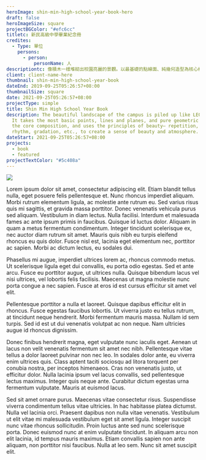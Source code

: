 ```yaml
---
heroImage: shin-min-high-school-year-book-hero
draft: false
heroImageSize: square
projectBGColor: "#efc6cc"
titletc: 新民高級中學畢業紀念冊
credites:
  - Type: 單位
    persons:
      - person:
          personName: 人
descriptiontc: 像積木一樣堆砌出校園亮麗的景觀。以最基礎的點線面、純幾何造型為核心構成，運用美的形式原理——反覆、均衡、節奏、漸層……等方式營造美感和氣氛。
client: client-name-here
thumbnail: shin-min-high-school-year-book
dateEnd: 2019-09-25T05:26:57+08:00
thumbnailSize: square
date: 2021-09-25T05:26:57+08:00
projectType: simple
title: Shin Min High School Year Book
description: The beautiful landscape of the campus is piled up like LEGO blocks.
  It takes the most basic points, lines and planes, and pure geometric shapes as
  the core composition, and uses the principles of beauty— repetition, balance,
  rhythm, gradation, etc., to create a sense of beauty and atmosphere.
dateStart: 2021-09-25T05:26:57+08:00
projects:
  - book
  - featured
projectTextColor: "#5c408a"
---
```

![](https://ucarecdn.com/16d84bf3-b31e-4a87-a82a-566364a85030/-/preview/-/rotate/270/)



Lorem ipsum dolor sit amet, consectetur adipiscing elit. Etiam blandit tellus nulla, eget posuere felis pellentesque et. Nunc rhoncus imperdiet aliquam. Morbi rutrum elementum ligula, ac molestie ante rutrum eu. Sed varius risus quis mi sagittis, et gravida massa porttitor. Donec venenatis vehicula purus sed aliquam. Vestibulum in diam lectus. Nulla facilisi. Interdum et malesuada fames ac ante ipsum primis in faucibus. Quisque id luctus dolor. Aliquam in quam a metus fermentum condimentum. Integer tincidunt scelerisque ex, nec auctor diam rutrum sit amet. Mauris quis nibh eu turpis eleifend rhoncus eu quis dolor. Fusce nisl est, lacinia eget elementum nec, porttitor ac sapien. Morbi ac dictum lectus, eu sodales dui.

Phasellus mi augue, imperdiet ultrices lorem ac, rhoncus commodo metus. Ut scelerisque ligula eget dui convallis, eu porta odio egestas. Sed et ante arcu. Fusce eu porttitor augue, ut ultrices nulla. Quisque bibendum lacus vel nisi ultrices, vel lobortis felis facilisis. Maecenas ut magna molestie nunc porta congue a nec sapien. Fusce at eros id est cursus efficitur sit amet vel elit.

Pellentesque porttitor a nulla et laoreet. Quisque dapibus efficitur elit in rhoncus. Fusce egestas faucibus lobortis. Ut viverra justo eu tellus rutrum, at tincidunt neque hendrerit. Morbi fermentum mauris massa. Nullam id sem turpis. Sed id est ut dui venenatis volutpat ac non neque. Nam ultricies augue id rhoncus dignissim.

Donec finibus hendrerit magna, eget vulputate nunc iaculis eget. Aenean ut lacus non velit venenatis fermentum sit amet nec nibh. Pellentesque vitae tellus a dolor laoreet pulvinar non nec leo. In sodales dolor ante, eu viverra enim ultrices quis. Class aptent taciti sociosqu ad litora torquent per conubia nostra, per inceptos himenaeos. Cras non venenatis justo, ut efficitur dolor. Nulla lacinia ipsum vel lacus convallis, sed pellentesque lectus maximus. Integer quis neque ante. Curabitur dictum egestas urna fermentum vulputate. Mauris at euismod lacus.

Sed sit amet ornare purus. Maecenas vitae consectetur risus. Suspendisse viverra condimentum tellus vitae ultricies. In hac habitasse platea dictumst. Nulla vel lacinia orci. Praesent dapibus non nulla vitae venenatis. Vestibulum ut elit vitae mi malesuada vestibulum eget sit amet ligula. Integer suscipit nunc vitae rhoncus sollicitudin. Proin luctus ante sed nunc scelerisque porta. Donec euismod nunc at enim vulputate tincidunt. In aliquam arcu non elit lacinia, id tempus mauris maximus. Etiam convallis sapien non ante aliquam, non porttitor nisi faucibus. Nulla at leo sem. Nunc sit amet suscipit elit.